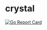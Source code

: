 # crystal

[![Go Report Card](https://goreportcard.com/badge/github.com/mlctrez/crystal)](https://goreportcard.com/report/github.com/mlctrez/crystal)

